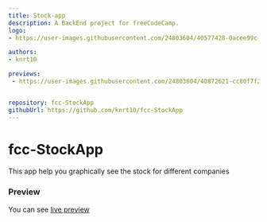 ```yaml
---
title: Stock-app
description: A BackEnd project for freeCodeCamp.
logo:
- https://user-images.githubusercontent.com/24803604/40577428-0acee99c-6123-11e8-92cc-8e8efcbcfae8.jpg

authors:
- knrt10

previews: 
 - https://user-images.githubusercontent.com/24803604/40872621-cc80f7f2-6640-11e8-9031-a8ca21dd34de.png


repository: fcc-StockApp
githubUrl: https://github.com/knrt10/fcc-StockApp
---
```


# fcc-StockApp

This app help you graphically see the stock for different companies

### Preview

You can see [live preview](https://youthful-revolver.glitch.me/)